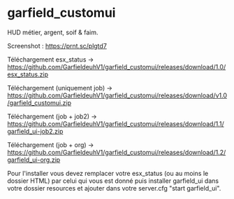 # garfield_customui
HUD métier, argent, soif &amp; faim.

Screenshot : https://prnt.sc/plgtd7

Téléchargement esx_status -> https://github.com/GarfieldeuhV1/garfield_customui/releases/download/1.0/esx_status.zip

Téléchargement (uniquement job) -> https://github.com/GarfieldeuhV1/garfield_customui/releases/download/v1.0/garfield_customui.zip

Téléchargement (job + job2) -> https://github.com/GarfieldeuhV1/garfield_customui/releases/download/1.1/garfield_ui-job2.zip

Téléchargement (job + org) -> https://github.com/GarfieldeuhV1/garfield_customui/releases/download/1.2/garfield_ui-org.zip

Pour l'installer vous devez remplacer votre esx_status (ou au moins le dossier HTML) par celui qui vous est donné puis installer garfield_ui dans votre dossier resources et ajouter dans votre server.cfg "start garfield_ui".

